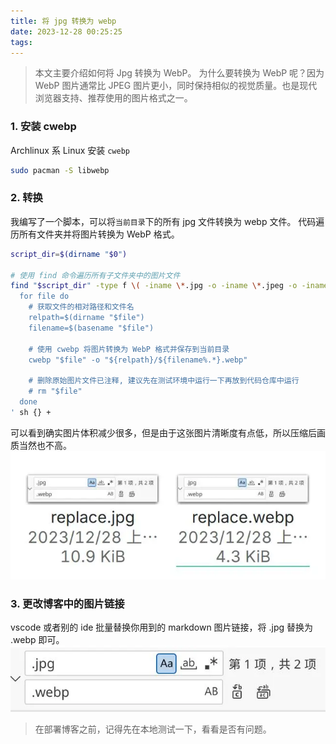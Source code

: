 ```yaml
---
title: 将 jpg 转换为 webp
date: 2023-12-28 00:25:25
tags:
---
```

> 本文主要介绍如何将 Jpg 转换为 WebP。
> 为什么要转换为 WebP 呢？因为 WebP 图片通常比 JPEG 图片更小，同时保持相似的视觉质量。也是现代浏览器支持、推荐使用的图片格式之一。

### 1. 安装 cwebp

Archlinux 系 Linux 安装 `cwebp`
```bash
sudo pacman -S libwebp
```
### 2. 转换
我编写了一个脚本，可以将`当前目录`下的所有 jpg 文件转换为 webp 文件。
代码遍历所有文件夹并将图片转换为 WebP 格式。
```bash
script_dir=$(dirname "$0")

# 使用 find 命令遍历所有子文件夹中的图片文件
find "$script_dir" -type f \( -iname \*.jpg -o -iname \*.jpeg -o -iname \*.png \) -exec sh -c '
  for file do
    # 获取文件的相对路径和文件名
    relpath=$(dirname "$file")
    filename=$(basename "$file")

    # 使用 cwebp 将图片转换为 WebP 格式并保存到当前目录
    cwebp "$file" -o "${relpath}/${filename%.*}.webp"

    # 删除原始图片文件已注释, 建议先在测试环境中运行一下再放到代码仓库中运行
    # rm "$file"
  done
' sh {} +
```
可以看到确实图片体积减少很多，但是由于这张图片清晰度有点低，所以压缩后画质当然也不高。
![compare.webp](../images/Convert-jpg-to-webp/compare.webp)

### 3. 更改博客中的图片链接

vscode 或者别的 ide 批量替换你用到的 markdown 图片链接，将 .jpg 替换为 .webp 即可。
![replace.webp](../images/Convert-jpg-to-webp/replace.webp)

> 在部署博客之前，记得先在本地测试一下，看看是否有问题。